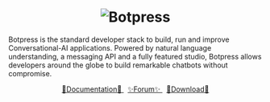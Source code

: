 <h1 align="center">
  <img
      alt="Botpress"
      src="https://botpress.com/img/botpress.svg"
    />
</h1>


Botpress is the standard developer stack to build, run and improve Conversational-AI applications. Powered by natural language understanding, a messaging API and a fully featured studio, Botpress allows developers around the globe to build remarkable chatbots without compromise.

</hr>

<center>
    <a href="https://botpress.com/docs">
        📕Documentation📕
    </a>
    &nbsp;
    <a href="https://forum.botpress.com" class="btn btn-default btn-lg">
        ✨Forum✨
    </a> 
    &nbsp;
    <a href="https://botpress.com/download" class="btn btn-default btn-lg">
        💾Download💾
    </a> 
</center>
